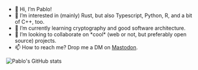 - 👋 Hi, I’m Pablo!
- 👀 I’m interested in (mainly) Rust, but also Typescript, Python, R, and a bit of C++, too.
- 🌱 I’m currently learning cryptography and good software architecture.
- 💞️ I’m looking to collaborate on \*cool\* (web or not, but preferably open source) projects.
- 📫 How to reach me? Drop me a DM on [Mastodon](https://mas.to/@palozano).

![Pablo's GitHub stats](https://github-readme-stats.vercel.app/api?username=palozano&count_private=true&heme=dracula&show_icons=true)

<!---
palozano/palozano is a ✨ special ✨ repository because its `README.md` (this file) appears on your GitHub profile.
You can click the Preview link to take a look at your changes.
--->
